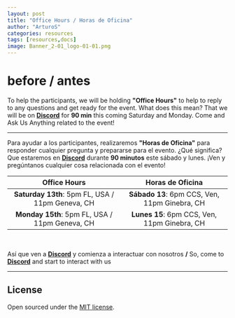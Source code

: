 ```yaml
---
layout: post
title: "Office Hours / Horas de Oficina"
author: "ArturoS"
categories: resources
tags: [resources,docs]
image: Banner_2-01_logo-01-01.png
---
```


# before / antes

To help the participants, we will be holding **"Office Hours"** to help to reply to any questions and get ready for the event.
What does this mean? That we will be on **[Discord](../page/discord)** for **90 min** this coming Saturday and Monday. Come and Ask Us Anything related to the event!

***

Para ayudar a los participantes, realizaremos **"Horas de Oficina"** para responder cualquier pregunta y prepararse para el evento.
¿Qué significa? Que estaremos en **[Discord](../page/discord)** durante **90 minutos** este sábado y lunes. ¡Ven y pregúntanos cualquier cosa relacionada con el evento!


| **Office Hours** | **Horas de Oficina** |
|            :---:             |               :---:              |
| **Saturday 13th**: 5pm FL, USA / 11pm Geneva, CH | **Sábado 13**: 6pm CCS, Ven, 11pm Ginebra, CH |
| **Monday 15th**: 5pm FL, USA / 11pm Geneva, CH | **Lunes 15**: 6pm CCS, Ven, 11pm Ginebra, CH |

<br>

Así que ven a **[Discord](../page/discord)** y comienza a interactuar con nosotros
**/**
So, come to **[Discord](../page/discord)** and start to interact with us

---

## License

Open sourced under the [MIT license](https://github.com/edithaton/page/LICENSE.md).
